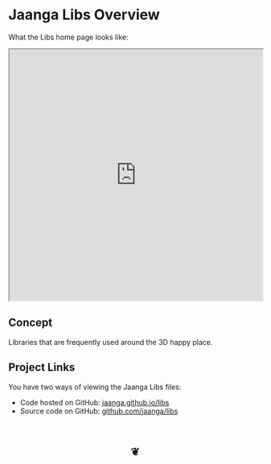 Jaanga Libs Overview
====================

What the Libs home page looks like:	
<iframe src="http://jaanga.github.io/libs/" width=100% height=500px>
There is an `iframe` here. It is not visible when viewed on github.com/jaanga. To view, please go to jaanga.github.io.
</iframe>

	
## Concept
Libraries that are frequently used around the 3D happy place.


## Project Links
You have two ways of viewing the Jaanga Libs files:  

* Code hosted on GitHub: [jaanga.github.io/libs]( http://jaanga.github.io/libs/ "view the files as apps." )
* Source code on GitHub: [github.com/jaanga/libs]( https://github.com/jaanga/libs/ "View the files as source code." )

		
<br>
<center><h2>&#x2766;</h2></center>


